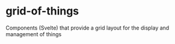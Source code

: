# grid-of-things
 Components (Svelte) that provide a grid layout for the display and management of things
